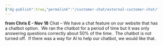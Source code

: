 ```yaml
---
{"dg-publish":true,"permalink":"/customer-chat/external-customer-chat/","dgPassFrontmatter":true,"created":"2024-11-18T15:31:49.271-07:00","updated":"2024-11-19T16:02:13.356-07:00"}
---
```


**from Chris E - Nov 18**
Chat – We have a chat feature on our website that has a chatbot option.  We ran the chatbot for a period of time but it was only answering questions correctly about 50% of the time.  The chatbot is not turned off.  If there was a way for AI to help our chatbot, we would like that.